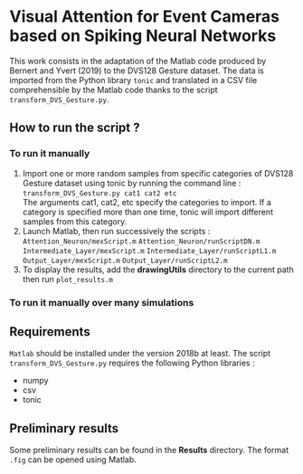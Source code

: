 # Visual Attention for Event Cameras based on Spiking Neural Networks

This work consists in the adaptation of the Matlab code produced by Bernert and Yvert (2019) to the DVS128 Gesture dataset. 
The data is imported from the Python library `tonic` and translated in a CSV file comprehensible by the Matlab code thanks to the script `transform_DVS_Gesture.py`.

## How to run the script ? 

### To run it manually 

1) Import one or more random samples from specific categories of DVS128 Gesture dataset using tonic by running the command line :
   `transform_DVS_Gesture.py cat1 cat2 etc`  
   The arguments cat1, cat2, etc specify the categories to import. 
   If a category is specified more than one time, tonic will import different samples from this category.
2) Launch Matlab, then run successively the scripts : 
   `Attention_Neuron/mexScript.m`
   `Attention_Neuron/runScriptDN.m`
   `Intermediate_Layer/mexScript.m`
   `Intermediate_Layer/runScriptL1.m`
   `Output_Layer/mexScript.m`
   `Output_Layer/runScriptL2.m`
3) To display the results, add the **drawingUtils** directory to the current path then run `plot_results.m`

### To run it manually over many simulations


  
## Requirements
  
`Matlab` should be installed under the version 2018b at least. 
The script `transform_DVS_Gesture.py` requires the following Python libraries : 
- numpy
- csv
- tonic

## Preliminary results
Some preliminary results can be found in the **Results** directory. The format `.fig` can be opened using Matlab. 
